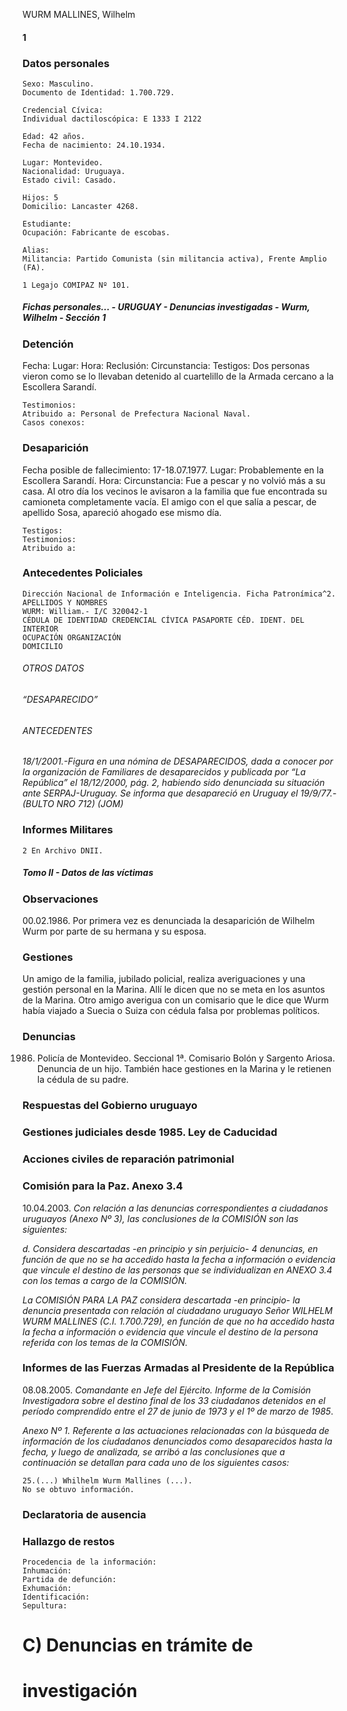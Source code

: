 WURM MALLINES, Wilhelm

#### 1

### Datos personales

```
Sexo: Masculino.
Documento de Identidad: 1.700.729.
```
```
Credencial Cívica:
Individual dactiloscópica: E 1333 I 2122
```
```
Edad: 42 años.
Fecha de nacimiento: 24.10.1934.
```
```
Lugar: Montevideo.
Nacionalidad: Uruguaya.
Estado civil: Casado.
```
```
Hijos: 5
Domicilio: Lancaster 4268.
```
```
Estudiante:
Ocupación: Fabricante de escobas.
```
```
Alias:
Militancia: Partido Comunista (sin militancia activa), Frente Amplio (FA).
```
```
1 Legajo COMIPAZ Nº 101.
```

##### Fichas personales... - URUGUAY - Denuncias investigadas - Wurm, Wilhelm - Sección 1

### Detención

Fecha:
Lugar:
Hora:
Reclusión:
Circunstancia:
Testigos: Dos personas vieron como se lo llevaban detenido al cuartelillo de la Armada cercano a la
Escollera Sarandí.

```
Testimonios:
Atribuido a: Personal de Prefectura Nacional Naval.
Casos conexos:
```
### Desaparición

Fecha posible de fallecimiento: 17-18.07.1977.
Lugar: Probablemente en la Escollera Sarandí.
Hora:
Circunstancia: Fue a pescar y no volvió más a su casa. Al otro día los vecinos le avisaron a la familia
que fue encontrada su camioneta completamente vacía. El amigo con el que salía a pescar, de apellido
Sosa, apareció ahogado ese mismo día.

```
Testigos:
Testimonios:
Atribuido a:
```
### Antecedentes Policiales

```
Dirección Nacional de Información e Inteligencia. Ficha Patronímica^2.
APELLIDOS Y NOMBRES
WURM: William.- I/C 320042-1
CÉDULA DE IDENTIDAD CREDENCIAL CÍVICA PASAPORTE CÉD. IDENT. DEL INTERIOR
OCUPACIÓN ORGANIZACIÓN
DOMICILIO
```
###### OTROS DATOS

###### “DESAPARECIDO”

###### ANTECEDENTES

_18/1/2001.-Figura en una nómina de DESAPARECIDOS, dada a conocer por la organización de
Familiares de desaparecidos y publicada por “La República” el 18/12/2000, pág. 2, habiendo sido
denunciada su situación ante SERPAJ-Uruguay. Se informa que desapareció en Uruguay el 19/9/77.-
(BULTO NRO 712) (JOM)_

### Informes Militares

```
2 En Archivo DNII.
```

##### Tomo II - Datos de las víctimas

### Observaciones

00.02.1986. Por primera vez es denunciada la desaparición de Wilhelm Wurm por parte de su
hermana y su esposa.

### Gestiones

Un amigo de la familia, jubilado policial, realiza averiguaciones y una gestión personal en la Marina.
Allí le dicen que no se meta en los asuntos de la Marina. Otro amigo averigua con un comisario que le
dice que Wurm había viajado a Suecia o Suiza con cédula falsa por problemas políticos.

### Denuncias

1986. Policía de Montevideo. Seccional 1ª. Comisario Bolón y Sargento Ariosa. Denuncia de un
hijo. También hace gestiones en la Marina y le retienen la cédula de su padre.

### Respuestas del Gobierno uruguayo

### Gestiones judiciales desde 1985. Ley de Caducidad

### Acciones civiles de reparación patrimonial

### Comisión para la Paz. Anexo 3.4

10.04.2003. _Con relación a las denuncias correspondientes a ciudadanos uruguayos (Anexo Nº 3),
las conclusiones de la COMISIÓN son las siguientes:_

_d. Considera descartadas -en principio y sin perjuicio- 4 denuncias, en función de que no se ha
accedido hasta la fecha a información o evidencia que vincule el destino de las personas que se
individualizan en ANEXO 3.4 con los temas a cargo de la COMISIÓN._

_La COMISIÓN PARA LA PAZ considera descartada -en principio- la denuncia presentada con
relación al ciudadano uruguayo Señor WILHELM WURM MALLINES (C.I. 1.700.729), en función de
que no ha accedido hasta la fecha a información o evidencia que vincule el destino de la persona
referida con los temas de la COMISIÓN._

### Informes de las Fuerzas Armadas al Presidente de la República

08.08.2005. _Comandante en Jefe del Ejército. Informe de la Comisión Investigadora sobre el
destino final de los 33 ciudadanos detenidos en el período comprendido entre el 27 de junio de 1973 y
el 1º de marzo de 1985_.

_Anexo Nº 1. Referente a las actuaciones relacionadas con la búsqueda de información de los
ciudadanos denunciados como desaparecidos hasta la fecha, y luego de analizada, se arribó a las
conclusiones que a continuación se detallan para cada uno de los siguientes casos:_

```
25.(...) Whilhelm Wurm Mallines (...).
No se obtuvo información.
```
### Declaratoria de ausencia

### Hallazgo de restos

```
Procedencia de la información:
Inhumación:
Partida de defunción:
Exhumación:
Identificación:
Sepultura:
```

# C) Denuncias en trámite de

# investigación

